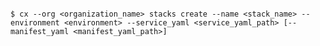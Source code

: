 <!-- layout:code post: stacks_usage -->

```

$ cx --org <organization_name> stacks create --name <stack_name> --environment <environment> --service_yaml <service_yaml_path> [--manifest_yaml <manifest_yaml_path>]

```
